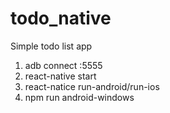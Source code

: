 # todo_native
Simple todo list app

1. adb connect <ip>:5555
2. react-native start
3. react-natice run-android/run-ios
4. npm run android-windows
